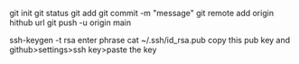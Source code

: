 git init
git status
git add
git commit -m "message"
git remote add origin hithub url
git push -u origin main

ssh-keygen -t rsa
enter phrase
cat ~/.ssh/id_rsa.pub
copy this pub key and github>settings>ssh key>paste the key
